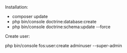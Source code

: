 Installation:

- composer update
- php bin/console doctrine:database:create
- php bin/console doctrine:schema:update --force

Create user:

php bin/console fos:user:create adminuser --super-admin